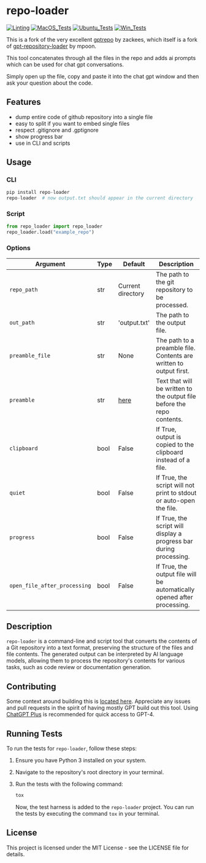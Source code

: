 # repo-loader

[![Linting](../../actions/workflows/lint.yml/badge.svg)](../../actions/workflows/lint.yml)
[![MacOS_Tests](../../actions/workflows/push_macos.yml/badge.svg)](../../actions/workflows/push_macos.yml)
[![Ubuntu_Tests](../../actions/workflows/push_ubuntu.yml/badge.svg)](../../actions/workflows/push_ubuntu.yml)
[![Win_Tests](../../actions/workflows/push_win.yml/badge.svg)](../../actions/workflows/push_win.yml)

This is a fork of the very excellent [gptrepo](https://github.com/zackees/gptrepo) by zackees, which itself is a fork of [gpt-repository-loader](https://github.com/mpoon/gpt-repository-loader) by mpoon.

This tool concatenates through all the files in the repo and adds ai prompts which can be used for chat gpt conversations.

Simply open up the file, copy and paste it into the chat gpt window and then ask your question about the code.

## Features

- dump entire code of github repository into a single file
- easy to split if you want to embed single files
- respect .gitignore and .gptignore
- show progress bar
- use in CLI and scripts

## Usage

### CLI

```python
pip install repo-loader
repo-loader  # now output.txt should appear in the current directory
```

### Script

```python
from repo_loader import repo_loader
repo_loader.load("example_repo")
```

### Options

| Argument                     | Type | Default                                                                                                                         | Description                                                             |
| ---------------------------- | ---- | ------------------------------------------------------------------------------------------------------------------------------- | ----------------------------------------------------------------------- |
| `repo_path`                  | str  | Current directory                                                                                                               | The path to the git repository to be processed.                         |
| `out_path`                   | str  | 'output.txt'                                                                                                                    | The path to the output file.                                            |
| `preamble_file`              | str  | None                                                                                                                            | The path to a preamble file. Contents are written to output first.      |
| `preamble`                   | str  | [here](https://github.com/cachho/repo-loader/blob/f2be8ff244e85b6df640b8cd5539ed7b1b3661e0/src/repo_loader/repo_loader.py#L184) | Text that will be written to the output file before the repo contents.  |
| `clipboard`                  | bool | False                                                                                                                           | If True, output is copied to the clipboard instead of a file.           |
| `quiet`                      | bool | False                                                                                                                           | If True, the script will not print to stdout or auto-open the file.     |
| `progress`                   | bool | False                                                                                                                           | If True, the script will display a progress bar during processing.      |
| `open_file_after_processing` | bool | False                                                                                                                           | If True, the output file will be automatically opened after processing. |

## Description

`repo-loader` is a command-line and script tool that converts the contents of a Git repository into a text format, preserving the structure of the files and file contents. The generated output can be interpreted by AI language models, allowing them to process the repository's contents for various tasks, such as code review or documentation generation.

## Contributing

Some context around building this is [located here](https://github.com/mpoon/gpt-repository-loader/discussions/18). Appreciate any issues and pull requests in the spirit of having mostly GPT build out this tool. Using [ChatGPT Plus](https://chat.openai.com/) is recommended for quick access to GPT-4.

## Running Tests

To run the tests for `repo-loader`, follow these steps:

1. Ensure you have Python 3 installed on your system.
2. Navigate to the repository's root directory in your terminal.
3. Run the tests with the following command:

   ```bash
   tox
   ```

   Now, the test harness is added to the `repo-loader` project. You can run the tests by executing the command `tox` in your terminal.

## License

This project is licensed under the MIT License - see the LICENSE file for details.
